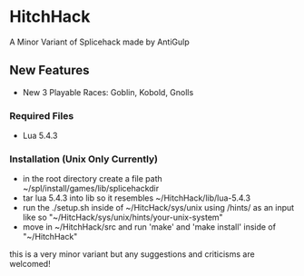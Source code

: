 # HitchHack
A Minor Variant of Splicehack made by AntiGulp

## New Features
- New 3 Playable Races: Goblin, Kobold, Gnolls

### Required Files
* Lua 5.4.3

### Installation (Unix Only Currently)
- in the root directory create a file path ~/spl/install/games/lib/splicehackdir
- tar lua 5.4.3 into lib so it resembles ~/HitchHack/lib/lua-5.4.3
- run the ./setup.sh inside of ~/HitcHack/sys/unix using /hints/ as an input like so "~/HitcHack/sys/unix/hints/your-unix-system"
- move in ~/HitchHack/src and run 'make' and 'make install' inside of "~/HitchHack"

this is a very minor variant but any suggestions and criticisms are welcomed! 

